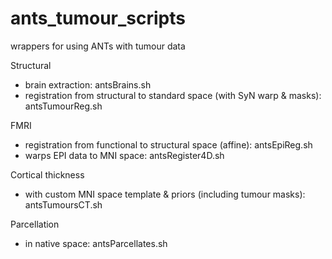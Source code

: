 # ants_tumour_scripts
wrappers for using ANTs with tumour data

Structural
- brain extraction: antsBrains.sh 
- registration from structural to standard space (with SyN warp & masks): antsTumourReg.sh

FMRI
- registration from functional to structural space (affine): antsEpiReg.sh
- warps EPI data to MNI space: antsRegister4D.sh

Cortical thickness
- with custom MNI space template & priors (including tumour masks): antsTumoursCT.sh

Parcellation
- in native space: antsParcellates.sh
